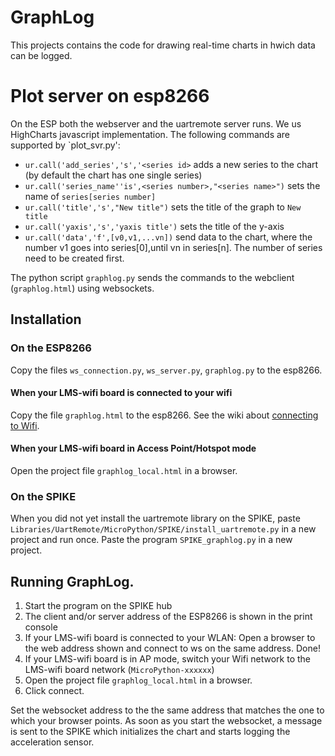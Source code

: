 # GraphLog

This projects contains the code for drawing real-time charts in hwich data can be logged. 


# Plot server on esp8266

On the ESP both the webserver and the uartremote server runs. We us HighCharts javascript implementation. The following commands are supported by `plot_svr.py':

- `ur.call('add_series','s','<series id>` adds a new series to the chart (by default the chart has one single series)
- `ur.call('series_name''is',<series number>,"<series name>")` sets the name of `series[series number]`
- `ur.call('title','s',"New title")` sets the title of the graph to `New title`
- `ur.call('yaxis','s','yaxis title')` sets the title of the y-axis
- `ur.call('data','f',[v0,v1,...vn])` send data to the chart, where the number v1 goes into series[0],until vn in series[n]. The number of series need to be created first.

The python script `graphlog.py` sends the commands to the webclient (`graphlog.html`) using websockets. 

## Installation

### On the ESP8266
Copy the files `ws_connection.py`, `ws_server.py`, `graphlog.py` to the esp8266.
#### When your LMS-wifi board is connected to your wifi
Copy the file `graphlog.html` to the esp8266.
See the wiki about [connecting to Wifi](https://github.com/antonvh/LMS-uart-esp/wiki/Configure-webrepl).
#### When your LMS-wifi board in Access Point/Hotspot mode
Open the project file `graphlog_local.html` in a browser.

### On the SPIKE
When you did not yet install the uartremote library on the SPIKE, paste `Libraries/UartRemote/MicroPython/SPIKE/install_uartremote.py` in a new project and run once.
Paste the program `SPIKE_graphlog.py` in a new project.

## Running GraphLog.
1. Start the program on the SPIKE hub
2. The client and/or server address of the ESP8266 is shown in the print console
3. If your LMS-wifi board is connected to your WLAN: Open a browser to the web address shown and connect to ws on the same address. Done!
4. If your LMS-wifi board is in AP mode, switch your Wifi network to the LMS-wifi board network (`MicroPython-xxxxxx`)
5. Open the project file `graphlog_local.html` in a browser.
6. Click connect.

Set the websocket address to the the same address that matches the one to which your browser points. As soon as you start the websocket, a message is sent to the SPIKE which initializes the chart and starts logging the acceleration sensor.


